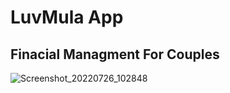 # LuvMula App
## Finacial Managment For Couples
![Screenshot_20220726_102848](https://user-images.githubusercontent.com/90817505/181058265-59c63830-3361-433e-ab98-4e28fd451b07.png)
